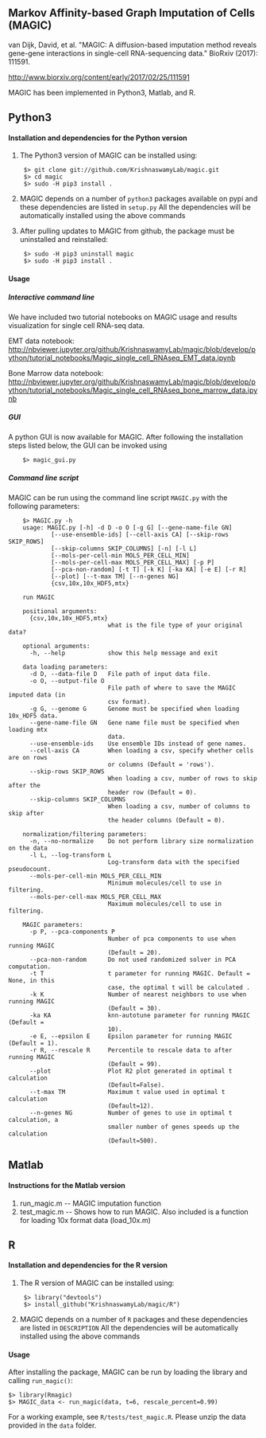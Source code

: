 Markov Affinity-based Graph Imputation of Cells (MAGIC)
-------------------------------------------------------
van Dijk, David, et al. "MAGIC: A diffusion-based imputation method reveals gene-gene interactions in single-cell RNA-sequencing data." BioRxiv (2017): 111591.

http://www.biorxiv.org/content/early/2017/02/25/111591

MAGIC has been implemented in Python3, Matlab, and R.

## Python3

#### Installation and dependencies for the Python version
1. The Python3 version of MAGIC can be installed using:

        $> git clone git://github.com/KrishnaswamyLab/magic.git
        $> cd magic
        $> sudo -H pip3 install .

2. MAGIC depends on a number of `python3` packages available on pypi and these dependencies are listed in `setup.py`
All the dependencies will be automatically installed using the above commands

3. After pulling updates to MAGIC from github, the package must be uninstalled and reinstalled:
		
		$> sudo -H pip3 uninstall magic
		$> sudo -H pip3 install .
		
#### Usage

##### Interactive command line
We have included two tutorial notebooks on MAGIC usage and results visualization for single cell RNA-seq data.

EMT data notebook: http://nbviewer.jupyter.org/github/KrishnaswamyLab/magic/blob/develop/python/tutorial_notebooks/Magic_single_cell_RNAseq_EMT_data.ipynb

Bone Marrow data notebook: http://nbviewer.jupyter.org/github/KrishnaswamyLab/magic/blob/develop/python/tutorial_notebooks/Magic_single_cell_RNAseq_bone_marrow_data.ipynb

##### GUI
A python GUI is now available for MAGIC. After following the installation steps listed below, the GUI can be invoked using

        $> magic_gui.py

##### Command line script
MAGIC can be run using the command line script `MAGIC.py` with the following parameters:

		$> MAGIC.py -h
		usage: MAGIC.py [-h] -d D -o O [-g G] [--gene-name-file GN]
                [--use-ensemble-ids] [--cell-axis CA] [--skip-rows SKIP_ROWS]
                [--skip-columns SKIP_COLUMNS] [-n] [-l L]
                [--mols-per-cell-min MOLS_PER_CELL_MIN]
                [--mols-per-cell-max MOLS_PER_CELL_MAX] [-p P]
                [--pca-non-random] [-t T] [-k K] [-ka KA] [-e E] [-r R]
                [--plot] [--t-max TM] [--n-genes NG]
                {csv,10x,10x_HDF5,mtx}

		run MAGIC

		positional arguments:
		  {csv,10x,10x_HDF5,mtx}
		                        what is the file type of your original data?

		optional arguments:
		  -h, --help            show this help message and exit

		data loading parameters:
		  -d D, --data-file D   File path of input data file.
		  -o O, --output-file O
		                        File path of where to save the MAGIC imputed data (in
		                        csv format).
		  -g G, --genome G      Genome must be specified when loading 10x_HDF5 data.
		  --gene-name-file GN   Gene name file must be specified when loading mtx
		                        data.
		  --use-ensemble-ids    Use ensemble IDs instead of gene names.
		  --cell-axis CA        When loading a csv, specify whether cells are on rows
		                        or columns (Default = 'rows').
		  --skip-rows SKIP_ROWS
		                        When loading a csv, number of rows to skip after the
		                        header row (Default = 0).
		  --skip-columns SKIP_COLUMNS
		                        When loading a csv, number of columns to skip after
		                        the header columns (Default = 0).

		normalization/filtering parameters:
		  -n, --no-normalize    Do not perform library size normalization on the data
		  -l L, --log-transform L
		                        Log-transform data with the specified pseudocount.
		  --mols-per-cell-min MOLS_PER_CELL_MIN
		                        Minimum molecules/cell to use in filtering.
		  --mols-per-cell-max MOLS_PER_CELL_MAX
		                        Maximum molecules/cell to use in filtering.

		MAGIC parameters:
		  -p P, --pca-components P
		                        Number of pca components to use when running MAGIC
		                        (Default = 20).
		  --pca-non-random      Do not used randomized solver in PCA computation.
		  -t T                  t parameter for running MAGIC. Default = None, in this
		                        case, the optimal t will be calculated .
		  -k K                  Number of nearest neighbors to use when running MAGIC
		                        (Default = 30).
		  -ka KA                knn-autotune parameter for running MAGIC (Default =
		                        10).
		  -e E, --epsilon E     Epsilon parameter for running MAGIC (Default = 1).
		  -r R, --rescale R     Percentile to rescale data to after running MAGIC
		                        (Default = 99).
		  --plot                Plot R2 plot generated in optimal t calculation
		                        (Default=False).
		  --t-max TM            Maximum t value used in optimal t calculation
		                        (Default=12).
		  --n-genes NG          Number of genes to use in optimal t calculation, a
		                        smaller number of genes speeds up the calculation
		                        (Default=500).
                        
## Matlab

#### Instructions for the Matlab version
1. run_magic.m -- MAGIC imputation function
2. test_magic.m -- Shows how to run MAGIC. Also included is a function for loading 10x format data (load_10x.m)

## R

#### Installation and dependencies for the R version
1. The R version of MAGIC can be installed using:

        $> library("devtools")
        $> install_github("KrishnaswamyLab/magic/R")

2. MAGIC depends on a number of `R` packages and these dependencies are listed in `DESCRIPTION`
All the dependencies will be automatically installed using the above commands

#### Usage

After installing the package, MAGIC can be run by loading the library and calling `run_magic()`:
	
	$> library(Rmagic)
	$> MAGIC_data <- run_magic(data, t=6, rescale_percent=0.99)
For a working example, see `R/tests/test_magic.R`. Please unzip the data provided in the `data` folder.
